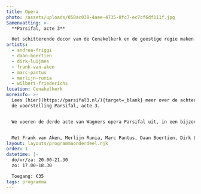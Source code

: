 ```yaml
---
title: Opera
photo: /assets/uploads/058ac038-4aee-4735-8fc7-ec7cf6df111f.jpg
Samenvatting: >-
  **Parsifal, acte 3**

  Het schitterende decor van de Cenakelkerk en de geestige regie maken deze Parsifal, acte 3 een belevenis voor zowel Wagner-beginners als voor doorgewinterde operaliefhebbers. In de kleine bezetting voor piano, harmonium, synthesizer, klokken en basgitaar kunt u zich helemaal onderdompelen in de bedwelmende muziek. Tenor Frank van Aken vertolkte rollen van Wagner op de grote wereldpodia, en tijdens deze Wagner4daagse kunt u hem beluisteren als Parsifal.
artists:
  - andrea-friggi
  - daan-boertien
  - dirk-luijmes
  - frank-van-aken
  - marc-pantus
  - merlijn-runia
  - wilbert-friederichs
location: Cenakelkerk
moreinfo: >-
  Lees [hier](https://parsifal3.nl/){target=_blank} meer over de achtergrond van
  de voorstelling Parsifal, acte 3.


  We voeren de derde acte van Wagners opera Parsifal uit, in een bijzondere bewerking voor drie zangers, piano, harmonium, synthesizer, basgitaar en klokken. De handeling vindt plaats in de huiskamer van een verpleegtehuis. De kamer is bevolkt met patiënten die op de dood wachten, en hun verzorgend personeel. We zitten dus in feite allemaal in de wachtkamer, wachtend op verlossing. Ondertussen klinkt de bedwelmende, meditatieve muziek van Wagner. Een opera als een spirituele sessie in een mystieke omgeving. De uitvoeringen vinden plaats in de Cenakelkerk in De Heilig Landstichting (bij Nijmegen). Het interieur van deze kerk vormt het natuurlijke decor voor Wagners laatste werk en speelt een belangrijke rol in de apotheose van de opera. Gelegen in de bossen bij Nijmegen is het misschien wel onze eigen "Grüne Hügel", de bijnaam van Wagners eigen Festspielhaus in Bayreuth. De uitvoeringen worden in het Duits gezongen en Nederlands ondertiteld. 


  Met Frank van Aken, Merlijn Runia, Marc Pantus, Daan Boertien, Dirk Luijmes, Andrea Friggi (muzikale leiding) en Wilbert Friederichs. Koor:Arthur Kuilboer, Coen Bosselaar, Gert-Jan Raats, Hans Hautvast, Hans Meijs, Laurent Sprooten, Lucas Mens, Pieter Wout, Ronald Maarseveen en Walter Hilgers. Muzikale leiding koor: Wilbert Friederichs.
layout: layouts/programmaonderdeel.njk
order: 1
datetime: |-
  do/vr/za: 20.00-21.30
  zo: 17.00-18.30

  Toegang: €35
tags: programma
---
```


